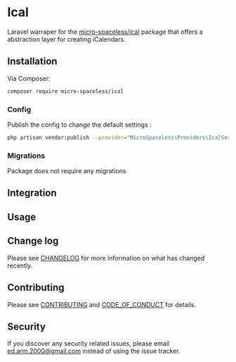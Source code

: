 # Ical

Laravel warraper for the [micro-spaceless/ical](https://github.com/micro-spaceless/ical) package that offers a abstraction layer for creating iCalendars.

## Installation

Via Composer:

```bash
composer require micro-spaceless/ical
```

### Config
Publish the config to change the default settings :

```bash
php artisan vendor:publish --provider="MicroSpaceless\Providers\IcalServiceProvider" --tag=config
```

### Migrations

Package does not require any migrations


## Integration

## Usage

## Change log

Please see [CHANGELOG](CHANGELOG.md) for more information on what has changed recently.

## Contributing

Please see [CONTRIBUTING](CONTRIBUTING.md) and [CODE_OF_CONDUCT](CODE_OF_CONDUCT.md) for details.

## Security

If you discover any security related issues, please email ed.arm.2000@gmail.com instead of using the issue tracker.
